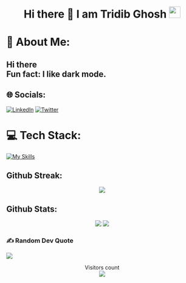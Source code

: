 <h1 align="center">Hi there 👋 I am  Tridib Ghosh  <img src="https://emoji.slack-edge.com/T0172CCPGUW/party-blob/d7253707fa13e9ee.gif" width="30"/></h1>

# 💫 About Me:
<h2>Hi there <br> Fun fact: I like dark mode.</h2>



## 🌐 Socials:
[![LinkedIn](https://img.shields.io/badge/LinkedIn-%230077B5.svg?logo=linkedin&logoColor=white)](https://www.linkedin.com/in/tridib-ghosh-5771b3211/) [![Twitter](https://img.shields.io/badge/Twitter-%231DA1F2.svg?logo=Twitter&logoColor=white)](https://twitter.com/TridibGhosh_) 

# 💻 Tech Stack:
[![My Skills](https://skillicons.dev/icons?i=aws,gcp,azure,react,bash,java,c,cpp,html,css,docker,python,javascript,express,kotlin,linux,mysql,nodejs,mongodb&perline=15)](https://skillicons.dev)

## **Github Streak:**
<p align = "center">
  <img src = "https://github-readme-streak-stats.herokuapp.com/?user=Tridib11&line_height=40&theme=dark">
</p>

## **Github Stats:**
<p align="center">
  
  <img src="https://github-readme-stats.vercel.app/api?username=Tridib11&hide=stars&show_icons=true&line_height=48&theme=dark">
  <img src="https://github-readme-stats.vercel.app/api/top-langs/?username=Tridib11&count_private=true&line_height=40&theme=dark">

</p>

### ✍️ Random Dev Quote
![](https://quotes-github-readme.vercel.app/api?type=horizontal&theme=radical)



<p align="center"> 
  Visitors count<br>
  <img src="https://profile-counter.glitch.me/Tridib11/count.svg" />
</p>
